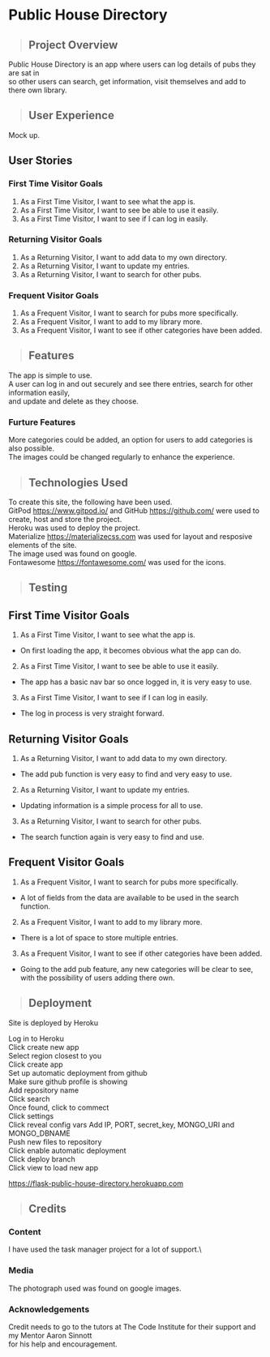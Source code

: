 # **Public House Directory** #

>## **Project Overview** ##

Public House Directory is an app where users can log details of pubs they are sat in\
so other users can search, get information, visit themselves and add to there own library.

>## **User Experience** ##

Mock up.



## **User Stories** ##

### **First Time Visitor Goals** ###

1. As a First Time Visitor, I want to see what the app is.
2. As a First Time Visitor, I want to see be able to use it easily.
3. As a First Time Visitor, I want to see if I can log in easily.

### **Returning Visitor Goals** ###

1. As a Returning Visitor, I want to add data to my own directory.
2. As a Returning Visitor, I want to update my entries.
3. As a Returning Visitor, I want to search for other pubs.

### **Frequent Visitor Goals** ###

1. As a Frequent Visitor, I want to search for pubs more specifically.
2. As a Frequent Visitor, I want to add to my library more.
3. As a Frequent Visitor, I want to see if other categories have been added.


>## **Features** ##

The app is simple to use.\
A user can log in and out securely and see there entries, search for other information easily,\
and update and delete as they choose.

### **Furture Features** ###

More categories could be added, an option for users to add categories is also possible.\
The images could be changed regularly to enhance the experience.

>## **Technologies Used** ##

To create this site, the following have been used.\
GitPod <https://www.gitpod.io/> and GitHub <https://github.com/> were used to create, host and store the project. \
Heroku was used to deploy the project.\
Materialize <https://materializecss.com> was used for layout and resposive elements of the site. \
The image used was found on google.\
Fontawesome <https://fontawesome.com/> was used for the icons.

>## **Testing** ##

## **First Time Visitor Goals** ##

1. As a First Time Visitor, I want to see what the app is.

+ On first loading the app, it becomes obvious what the app can do.

2. As a First Time Visitor, I want to see be able to use it easily.

+ The app has a basic nav bar so once logged in, it is very easy to use.

3. As a First Time Visitor, I want to see if I can log in easily.

+ The log in process is very straight forward.


## **Returning Visitor Goals** ##

1. As a Returning Visitor, I want to add data to my own directory.

+ The add pub function is very easy to find and very easy to use.

2. As a Returning Visitor, I want to update my entries.

+ Updating information is a simple process for all to use.

3. As a Returning Visitor, I want to search for other pubs.

+ The search function again is very easy to find and use.


## **Frequent Visitor Goals** ##

1. As a Frequent Visitor, I want to search for pubs more specifically.

+ A lot of fields from the data are available to be used in the search function.

2. As a Frequent Visitor, I want to add to my library more.

+ There is a lot of space to store multiple entries.

3. As a Frequent Visitor, I want to see if other categories have been added.

+ Going to the add pub feature, any new categories will be clear to see,\
  with the possibility of users adding there own.





>## **Deployment** ##

Site is deployed by Heroku

Log in to Heroku\
Click create new app\
Select region closest to you\
Click create app\
Set up automatic deployment from github\
Make sure github profile is showing\
Add repository name\
Click search\
Once found, click to commect\
Click settings\
Click reveal config vars
Add IP, PORT, secret_key, MONGO_URI and MONGO_DBNAME\
Push new files to repository\
Click enable automatic deployment\
Click deploy branch\
Click view to load new app

https://flask-public-house-directory.herokuapp.com

>## **Credits** ###

### **Content** ###

I have used the task manager project for a lot of support.\


### **Media** ###

The photograph used was found on google images.

### **Acknowledgements** ###

Credit needs to go to the tutors at The Code Institute for their support and my Mentor Aaron Sinnott \
for his help and encouragement.
